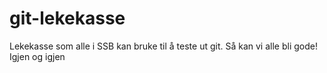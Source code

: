 # git-lekekasse
Lekekasse som alle i SSB kan bruke til å teste ut git.
Så kan vi alle bli gode! 
Igjen
og igjen
